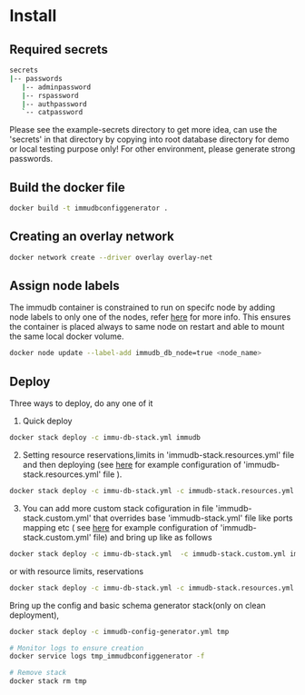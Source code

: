 # Install
## Required secrets
```sh
secrets
|-- passwords
   |-- adminpassword
   |-- rspassword
   |-- authpassword
   `-- catpassword
```
Please see the example-secrets directory to get more idea, can use the 'secrets' in that directory by copying into root database directory  for demo or local testing purpose only! For other environment, please generate strong passwords.

## Build the docker file

```sh
docker build -t immudbconfiggenerator .
```

## Creating an overlay network
```sh
docker network create --driver overlay overlay-net
```

## Assign node labels
 The immudb container is constrained to run on specifc node by adding node labels to only one of the nodes, refer [here](https://docs.docker.com/engine/swarm/services/#placement-constraints) for more info. This ensures the container is placed always to same node on restart and able to mount the same local docker volume.
```sh
docker node update --label-add immudb_db_node=true <node_name>
```

## Deploy

Three ways to deploy, do any one of it
1. Quick deploy  
```sh
docker stack deploy -c immu-db-stack.yml immudb 
```
2. Setting resource reservations,limits in 'immudb-stack.resources.yml' file and then deploying (see [here](example-immudb-stack.resources.yml) for example configuration of 'immudb-stack.resources.yml' file ).

```sh
docker stack deploy -c immu-db-stack.yml -c immudb-stack.resources.yml immudb
```
3. You can add more custom stack cofiguration in file 'immudb-stack.custom.yml' that overrides base 'immudb-stack.yml' file like ports mapping etc ( see [here](example-immudb-stack.custom.yml) for example configuration of 'immudb-stack.custom.yml' file)  and bring up like as follows
```sh
docker stack deploy -c immu-db-stack.yml  -c immudb-stack.custom.yml immudb
```
or 
with resource limits, reservations
```sh
docker stack deploy -c immu-db-stack.yml -c immudb-stack.resources.yml -c immudb-stack.custom.yml immudb
```

Bring up the config and basic schema generator stack(only on clean deployment),
```sh
docker stack deploy -c immudb-config-generator.yml tmp 

# Monitor logs to ensure creation
docker service logs tmp_immudbconfiggenerator -f

# Remove stack
docker stack rm tmp 
```
